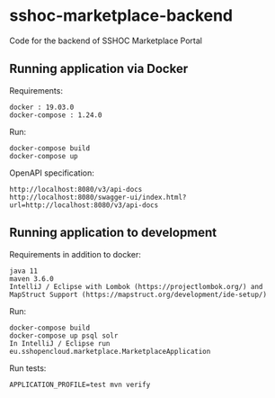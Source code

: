 # sshoc-marketplace-backend

Code for the backend of SSHOC Marketplace Portal

## Running application via Docker
Requirements:

```
docker : 19.03.0
docker-compose : 1.24.0
```

Run:

```
docker-compose build
docker-compose up
```

OpenAPI specification:

```
http://localhost:8080/v3/api-docs
http://localhost:8080/swagger-ui/index.html?url=http://localhost:8080/v3/api-docs
```

## Running application to development
Requirements in addition to docker:

```
java 11
maven 3.6.0
IntelliJ / Eclipse with Lombok (https://projectlombok.org/) and MapStruct Support (https://mapstruct.org/development/ide-setup/)
```

Run:

```
docker-compose build
docker-compose up psql solr
In IntelliJ / Eclipse run eu.sshopencloud.marketplace.MarketplaceApplication
```

Run tests:

```
APPLICATION_PROFILE=test mvn verify
```
